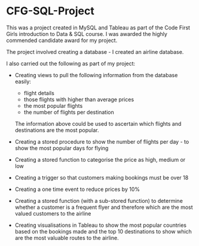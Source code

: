 # CFG-SQL-Project
This was a project created in MySQL and Tableau as part of the Code First Girls introduction to Data & SQL course. I was awarded the highly commended candidate award for my project. 

The project involved creating a database - I created an airline database. 

I also carried out the following as part of my project: 

* Creating views to pull the following information from the database easily:
  - flight details
  - those flights with higher than average prices
  - the most popular flights
  - the number of flights per destination
    
  The information above could be used to ascertain which flights and destinations are the most popular.

* Creating a stored procedure to show the number of flights per day - to show the most popular days for flying

* Creating a stored function to categorise the price as high, medium or low

* Creating a trigger so that customers making bookings must be over 18

* Creating a one time event to reduce prices by 10%

* Creating a stored function (with a sub-stored function) to determine whether a customer is a frequent flyer and therefore which are the most valued customers to the airline

* Creating visualisations in Tableau to show the most popular countries based on the bookings made and the top 10 destinations to show which are the most valuable routes to the airline. 
